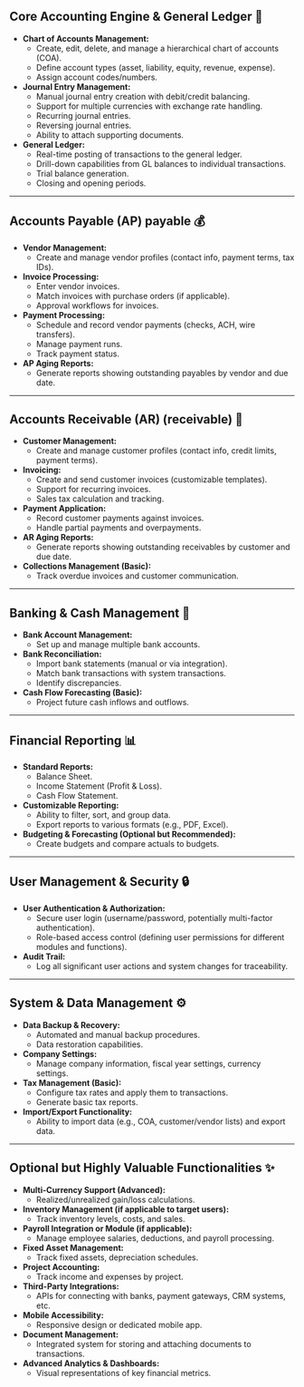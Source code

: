 ## Core Accounting Engine & General Ledger 📓

* **Chart of Accounts Management:**
    * Create, edit, delete, and manage a hierarchical chart of accounts (COA).
    * Define account types (asset, liability, equity, revenue, expense).
    * Assign account codes/numbers.
* **Journal Entry Management:**
    * Manual journal entry creation with debit/credit balancing.
    * Support for multiple currencies with exchange rate handling.
    * Recurring journal entries.
    * Reversing journal entries.
    * Ability to attach supporting documents.
* **General Ledger:**
    * Real-time posting of transactions to the general ledger.
    * Drill-down capabilities from GL balances to individual transactions.
    * Trial balance generation.
    * Closing and opening periods.

---
## Accounts Payable (AP) payable 💰

* **Vendor Management:**
    * Create and manage vendor profiles (contact info, payment terms, tax IDs).
* **Invoice Processing:**
    * Enter vendor invoices.
    * Match invoices with purchase orders (if applicable).
    * Approval workflows for invoices.
* **Payment Processing:**
    * Schedule and record vendor payments (checks, ACH, wire transfers).
    * Manage payment runs.
    * Track payment status.
* **AP Aging Reports:**
    * Generate reports showing outstanding payables by vendor and due date.

---
## Accounts Receivable (AR) (receivable) 💸

* **Customer Management:**
    * Create and manage customer profiles (contact info, credit limits, payment terms).
* **Invoicing:**
    * Create and send customer invoices (customizable templates).
    * Support for recurring invoices.
    * Sales tax calculation and tracking.
* **Payment Application:**
    * Record customer payments against invoices.
    * Handle partial payments and overpayments.
* **AR Aging Reports:**
    * Generate reports showing outstanding receivables by customer and due date.
* **Collections Management (Basic):**
    * Track overdue invoices and customer communication.

---
## Banking & Cash Management 🏦

* **Bank Account Management:**
    * Set up and manage multiple bank accounts.
* **Bank Reconciliation:**
    * Import bank statements (manual or via integration).
    * Match bank transactions with system transactions.
    * Identify discrepancies.
* **Cash Flow Forecasting (Basic):**
    * Project future cash inflows and outflows.

---
## Financial Reporting 📊

* **Standard Reports:**
    * Balance Sheet.
    * Income Statement (Profit & Loss).
    * Cash Flow Statement.
* **Customizable Reporting:**
    * Ability to filter, sort, and group data.
    * Export reports to various formats (e.g., PDF, Excel).
* **Budgeting & Forecasting (Optional but Recommended):**
    * Create budgets and compare actuals to budgets.

---
## User Management & Security 🔒

* **User Authentication & Authorization:**
    * Secure user login (username/password, potentially multi-factor authentication).
    * Role-based access control (defining user permissions for different modules and functions).
* **Audit Trail:**
    * Log all significant user actions and system changes for traceability.

---
## System & Data Management ⚙️

* **Data Backup & Recovery:**
    * Automated and manual backup procedures.
    * Data restoration capabilities.
* **Company Settings:**
    * Manage company information, fiscal year settings, currency settings.
* **Tax Management (Basic):**
    * Configure tax rates and apply them to transactions.
    * Generate basic tax reports.
* **Import/Export Functionality:**
    * Ability to import data (e.g., COA, customer/vendor lists) and export data.

---
## Optional but Highly Valuable Functionalities ✨

* **Multi-Currency Support (Advanced):**
    * Realized/unrealized gain/loss calculations.
* **Inventory Management (if applicable to target users):**
    * Track inventory levels, costs, and sales.
* **Payroll Integration or Module (if applicable):**
    * Manage employee salaries, deductions, and payroll processing.
* **Fixed Asset Management:**
    * Track fixed assets, depreciation schedules.
* **Project Accounting:**
    * Track income and expenses by project.
* **Third-Party Integrations:**
    * APIs for connecting with banks, payment gateways, CRM systems, etc.
* **Mobile Accessibility:**
    * Responsive design or dedicated mobile app.
* **Document Management:**
    * Integrated system for storing and attaching documents to transactions.
* **Advanced Analytics & Dashboards:**
    * Visual representations of key financial metrics.